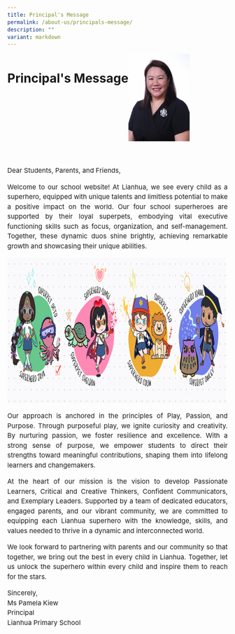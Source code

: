 ```yaml
---
title: Principal's Message
permalink: /about-us/principals-message/
description: ""
variant: markdown
---
```

<style>
body p {
  font-size: 15px;
	line-height: 1.5 !important;
	text-align: justify;
}

li { 
	font-size: 14px;
	}	

	header {
      display: flex;
      align-items: right;
  }
	
 #header-photo {
      width: 140px; 
      height: 200px;
      margin-right: 10px; 
    }	
</style>
	

<header>
    <h1>Principal's Message</h1>
		<img src="/images/About%20us/Our%20Family/MsPamelaKiew.jpg" id="header-photo">
  </header>
	
Dear Students, Parents, and Friends,

<p>Welcome to our school website! At Lianhua, we see every child as a superhero, equipped with unique talents and limitless potential to make a positive impact on the world. Our four school superheroes are supported by their loyal superpets, embodying vital executive functioning skills such as focus, organization, and self-management. Together, these dynamic duos shine brightly, achieving remarkable growth and showcasing their unique abilities.</p>

<img height="333" width="500" src="/images/About%20us/superhero_superpets_simple.png">


<p>Our approach is anchored in the principles of Play, Passion, and Purpose. Through purposeful play, we ignite curiosity and creativity. By nurturing passion, we foster resilience and excellence. With a strong sense of purpose, we empower students to direct their strengths toward meaningful contributions, shaping them into lifelong learners and changemakers.</p>

	
<p>At the heart of our mission is the vision to develop Passionate Learners, Critical and Creative Thinkers, Confident Communicators, and Exemplary Leaders. Supported by a team of dedicated educators, engaged parents, and our vibrant community, we are committed to equipping each Lianhua superhero with the knowledge, skills, and values needed to thrive in a dynamic and interconnected world.</p>	

<p>We look forward to partnering with parents and our community so that together, we bring out the best in every child in Lianhua. Together, let us unlock the superhero within every child and inspire them to reach for the stars.</p>


<p>Sincerely, <br>
Ms Pamela Kiew<br>
Principal<br>
Lianhua Primary School
</p>